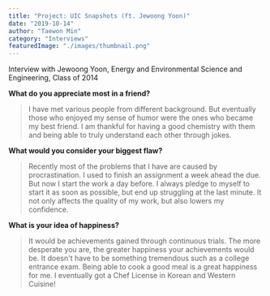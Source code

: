 ```yaml
---
title: "Project: UIC Snapshots (ft. Jewoong Yoon)"
date: "2019-10-14"
author: "Taewon Min"
category: "Interviews"
featuredImage: "./images/thumbnail.png"
---
```


Interview with Jewoong Yoon, Energy and Environmental Science and Engineering, Class of 2014

**What do you appreciate most in a friend?**

> I have met various people from different background. But eventually those who enjoyed my sense of humor were the ones who became my best friend. I am thankful for having a good chemistry with them and being able to truly understand each other through jokes.

**What would you consider your biggest flaw?**

> Recently most of the problems that I have are caused by procrastination. I used to finish an assignment a week ahead the due. But now I start the work a day before. I always pledge to myself to start it as soon as possible, but end up struggling at the last minute. It not only affects the quality of my work, but also lowers my confidence.

**What is your idea of happiness?**

> It would be achievements gained through continuous trials. The more desperate you are, the greater happiness your achievements would be. It doesn't have to be something tremendous such as a college entrance exam. Being able to cook a good meal is a great happiness for me. I eventually got a Chef License in Korean and Western Cuisine!
